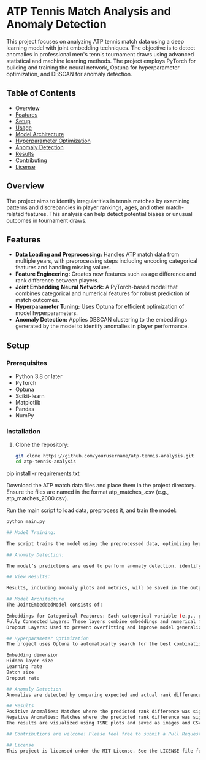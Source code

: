 # ATP Tennis Match Analysis and Anomaly Detection

This project focuses on analyzing ATP tennis match data using a deep learning model with joint embedding techniques. The objective is to detect anomalies in professional men's tennis tournament draws using advanced statistical and machine learning methods. The project employs PyTorch for building and training the neural network, Optuna for hyperparameter optimization, and DBSCAN for anomaly detection.

## Table of Contents

- [Overview](#overview)
- [Features](#features)
- [Setup](#setup)
- [Usage](#usage)
- [Model Architecture](#model-architecture)
- [Hyperparameter Optimization](#hyperparameter-optimization)
- [Anomaly Detection](#anomaly-detection)
- [Results](#results)
- [Contributing](#contributing)
- [License](#license)

## Overview

The project aims to identify irregularities in tennis matches by examining patterns and discrepancies in player rankings, ages, and other match-related features. This analysis can help detect potential biases or unusual outcomes in tournament draws.

## Features

- **Data Loading and Preprocessing:** Handles ATP match data from multiple years, with preprocessing steps including encoding categorical features and handling missing values.
- **Feature Engineering:** Creates new features such as age difference and rank difference between players.
- **Joint Embedding Neural Network:** A PyTorch-based model that combines categorical and numerical features for robust prediction of match outcomes.
- **Hyperparameter Tuning:** Uses Optuna for efficient optimization of model hyperparameters.
- **Anomaly Detection:** Applies DBSCAN clustering to the embeddings generated by the model to identify anomalies in player performance.

## Setup

### Prerequisites

- Python 3.8 or later
- PyTorch
- Optuna
- Scikit-learn
- Matplotlib
- Pandas
- NumPy

### Installation

1. Clone the repository:

   ```bash
   git clone https://github.com/yourusername/atp-tennis-analysis.git
   cd atp-tennis-analysis


pip install -r requirements.txt

Download the ATP match data files and place them in the project directory. Ensure the files are named in the format atp_matches_<year>.csv (e.g., atp_matches_2000.csv).

Run the main script to load data, preprocess it, and train the model:

   ```bash
   python main.py

## Model Training:

The script trains the model using the preprocessed data, optimizing hyperparameters with Optuna, and saves the best-performing model.

## Anomaly Detection:

The model’s predictions are used to perform anomaly detection, identifying unusual matches or player performances.

## View Results:

Results, including anomaly plots and metrics, will be saved in the output directory. CSV files summarizing the anomalies per player, year, and tournament will also be generated.

## Model Architecture
The JointEmbeddedModel consists of:

Embeddings for Categorical Features: Each categorical variable (e.g., player IDs, tournament IDs) is embedded into a dense vector.
Fully Connected Layers: These layers combine embeddings and numerical features to predict match outcomes.
Dropout Layers: Used to prevent overfitting and improve model generalization.

## Hyperparameter Optimization
The project uses Optuna to automatically search for the best combination of model parameters, including:

Embedding dimension
Hidden layer size
Learning rate
Batch size
Dropout rate

## Anomaly Detection
Anomalies are detected by comparing expected and actual rank differences in matches using DBSCAN clustering. Anomalies can indicate unexpected match outcomes, potential biases, or errors in player rankings.

## Results
Positive Anomalies: Matches where the predicted rank difference was significantly lower than expected.
Negative Anomalies: Matches where the predicted rank difference was significantly higher than expected.
The results are visualized using TSNE plots and saved as images and CSV files.

## Contributions are welcome! Please feel free to submit a Pull Request or open an Issue for any improvements or bugs you encounter.

## License
This project is licensed under the MIT License. See the LICENSE file for more details.



